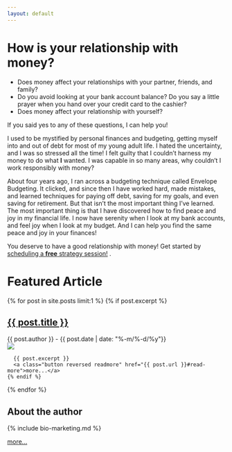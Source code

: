 ```yaml
---
layout: default
---
```


<!-- Main ask -->
<h1>How is <b>your</b> relationship with money?</h1>
<ul>
  <li>Does money affect your relationships with your partner, friends, and family?</li>
  <li>Do you avoid looking at your bank account balance? Do you say a little prayer when you hand over your credit card to the cashier?</li>
  <li>Does money affect your relationship with yourself?</li>
</ul>

If you said yes to any of these questions, I can help you!

I used to be mystified by personal finances and budgeting, getting myself into and out of debt for most of my young adult life. I hated the uncertainty, and I was so stressed all the time! I felt guilty that I couldn’t harness my money to do what <b>I</b> wanted. I was capable in so many areas, why couldn’t I work responsibly with money?

About four years ago, I ran across a budgeting technique called Envelope Budgeting. It clicked, and since then I have worked hard, made mistakes, and learned techniques for paying off debt, saving for my goals, and even saving for retirement. But that isn’t the most important thing I’ve learned. The most important thing is that I have discovered how to find peace and joy in my financial life. I now have serenity when I look at my bank accounts, and feel joy when I look at my budget. And I can help you find the same peace and joy in your finances!

You deserve to have a good relationship with money! Get started by
    <!-- Calendly link widget begin -->
      <link href="https://assets.calendly.com/assets/external/widget.css" rel="stylesheet">
      <script src="https://assets.calendly.com/assets/external/widget.js" type="text/javascript"></script>
      <a class="" href="" onclick="Calendly.showPopupWidget('https://calendly.com/ceciliacase/initialconsult');return false;">scheduling a <b>free</b> strategy session!</a>
      <!-- Calendly link widget end -->.

<h1>Featured Article</h1>
<article id="featured-post">
  {% for post in site.posts limit:1 %}
    {% if post.excerpt %}
      <h2><a href="{{ post.url }}">{{ post.title }}</a></h2>
      <summary class="byline">
        {{ post.author }} - 
        {{ post.date | date: "%-m/%-d/%y"}}
      </summary>
      <img class="featured-image" src="{{ site.url }}/assets/images/{{ post.img }}" />

      {{ post.excerpt }}
      <a class="button reversed readmore" href="{{ post.url }}#read-more">more...</a>
    {% endif %}
  {% endfor %}
</article>

<h2>About the author</h2>

{% include bio-marketing.md %}

<a class=" button reversed readmore" href="about.html">more...</a>